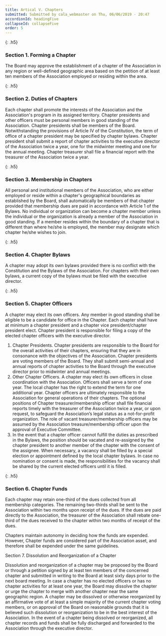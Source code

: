 ```yaml
---
title: Artical V. Chapters
submitted: Submitted by cala_webmaster on Thu, 06/06/2019 - 20:47
accordionId: headingFive
collapseId: collapseFive
order: 5
---
```


{: .h5}
### Section 1. Forming a Chapter

The Board may approve the establishment of a chapter of the Association in any region or well-defined geographic area based on the petition of at least ten members of the Association employed or residing within the area.

{: .h5}
### Section 2. Duties of Chapters

Each chapter shall promote the interests of the Association and the Association's program in its assigned territory. Chapter presidents and other officers must be personal members in good standing of the Association. Chapter presidents shall be members of the Board. Notwithstanding the provisions of Article IV of the Constitution, the term of office of a chapter president may be specified by chapter bylaws. Chapter president shall submit a report of chapter activities to the executive director of the Association twice a year, one for the midwinter meeting and one for the annual meeting. Chapter treasurer shall file a financial report with the treasurer of the Association twice a year.

{: .h5}
### Section 3. Membership in Chapters

All personal and institutional members of the Association, who are either employed or reside within a chapter's geographical boundaries as established by the Board, shall automatically be members of that chapter provided that membership dues are paid in accordance with Article 1 of the Bylaws. No individual or organization can become a chapter member unless the individual or the organization is already a member of the Association in good standing. If a member resides within the boundary of a chapter that is different than where he/she is employed, the member may designate which chapter he/she wishes to join.

{: .h5}
### Section 4. Chapter Bylaws

A chapter may adopt its own bylaws provided there is no conflict with the Constitution and the Bylaws of the Association. For chapters with their own bylaws, a current copy of the bylaws must be filed with the executive director.

{: .h5}
### Section 5. Chapter Officers

A chapter may elect its own officers. Any member in good standing shall be eligible to be a candidate for office in the Chapter. Each chapter shall have at minimum a chapter president and a chapter vice president/chapter president elect. Chapter president is responsible for filing a copy of the elected chapter officers with the executive director.

1. Chapter Presidents. Chapter presidents are responsible to the Board for the overall activities of their chapters, ensuring that they are in consonance with the objectives of the Association. Chapter presidents are voting members of the Board. They shall submit semi-annual and annual reports of chapter activities to the Board through the executive director prior to midwinter and annual meetings.
2. Other Chapter Officers. A chapter may elect its own officers in close coordination with the Association. Officers shall serve a term of one year. The local chapter has the right to extend the term for one additional year. Chapter officers are ultimately responsible to the Association for general operations of their chapters. The optional positions of Chapter treasurer/membership officer shall file financial reports timely with the treasurer of the Association twice a year, or upon request, to safeguard the Association’s legal status as a not-for-profit organization. The role of vacant treasurer/membership officers may be assumed by the Association treasure/membership officer upon the approval of Executive Committee.
3. In the event that a chapter officer cannot fulfill the duties as prescribed in the Bylaws, the position should be vacated and re-assigned by the chapter president to another member of the chapter with the consent of the assignee. When necessary, a vacancy shall be filled by a special election or appointment defined by the local chapter bylaws. In case no nomination or consent is made, the responsibilities for the vacancy shall be shared by the current elected officers until it is filled.

{: .h5}
### Section 6. Chapter Funds

Each chapter may retain one-third of the dues collected from all membership categories. The remaining two-thirds shall be sent to the Association within two months upon receipt of the dues. If the dues are paid directly to the Association, the treasurer of the Association shall rebate one-third of the dues received to the chapter within two months of receipt of the dues.

Chapters maintain autonomy in deciding how the funds are expended. However, Chapter funds are considered part of the Association asset, and therefore shall be expended under the same guidelines.

Section 7. Dissolution and Reorganization of a Chapter

Dissolution and reorganization of a chapter may be proposed by the Board or through a petition signed by at least ten members of the concerned chapter and submitted in writing to the Board at least sixty days prior to the next board meeting. In case a chapter has no elected officers or has no chapter activities for at least one year, the Board may dissolve the chapter or urge the chapter to merge with another chapter near the same geographic region. A chapter may be dissolved or otherwise reorganized by an affirmative vote of at least a simple majority of the current chapter voting members, or on approval of the Board on reasonable grounds that it is believed such dissolution or reorganization to be in the best interest of the Association. In the event of a chapter being dissolved or reorganized, all chapter records and funds shall be fully discharged and forwarded to the Association through the executive director.
